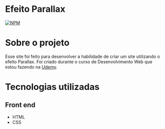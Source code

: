 # Efeito Parallax
[![NPM](https://img.shields.io/npm/l/react)](https://github.com/joaobruno05/Efeito-Parallax/blob/main/LICENSE)

# Sobre o projeto

Esse site foi feito para desenvolver a habilidade de criar um site utilizando o efeito Parallax. Foi criado durante o curso de Desenvolvimento Web que estou fazendo na [Udemy](https://udemy.com/course/web-completo "Site curso Desenvolvimento Web").

# Tecnologias utilizadas
## Front end
- HTML
- CSS
